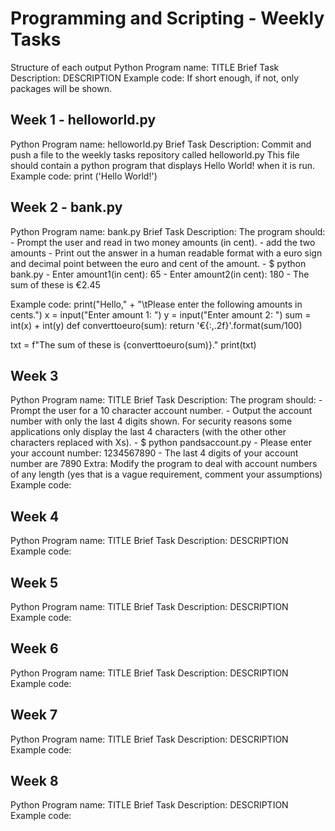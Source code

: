 # Programming and Scripting - Weekly Tasks

Structure of each output
Python Program name: TITLE
Brief Task Description: DESCRIPTION
Example code: If short enough, if not, only packages will be shown.

## Week 1 - helloworld.py

Python Program name: helloworld.py
Brief Task Description: Commit and push a file to the weekly tasks repository called helloworld.py This file should contain a python program that displays Hello World! when it is run.
Example code:
print ('Hello World!')

## Week 2 - bank.py

Python Program name: bank.py
Brief Task Description: The program should:
    - Prompt the user and read in two money amounts (in cent).
    - add the two amounts
    - Print out the answer in a human readable format with a euro sign and decimal point between the euro and cent of the amount.
    - $ python bank.py
    - Enter amount1(in cent): 65
    - Enter amount2(in cent): 180
    - The sum of these is €2.45

Example code:
print("Hello," + "\tPlease enter the following amounts in cents.")
x = input("Enter amount 1: ")
y = input("Enter amount 2: ")
sum = int(x) + int(y)
def converttoeuro(sum):
    return '€{:,.2f}'.format(sum/100)

txt = f"The sum of these is {converttoeuro(sum)}."
print(txt)

## Week 3

Python Program name: TITLE
Brief Task Description: The program should:
    - Prompt the user for a 10 character account number.
    - Output the account number with only the last 4 digits shown. For security reasons some applications only display the last 4 characters (with the other other characters replaced with Xs).
    - $ python pandsaccount.py
    - Please enter your account number: 1234567890
    - The last 4 digits of your account number are 7890
Extra: Modify the program to deal with account numbers of any length (yes that is a vague requirement, comment your assumptions)
Example code:

## Week 4

Python Program name: TITLE
Brief Task Description: DESCRIPTION
Example code:

## Week 5

Python Program name: TITLE
Brief Task Description: DESCRIPTION
Example code:

## Week 6

Python Program name: TITLE
Brief Task Description: DESCRIPTION
Example code:

## Week 7

Python Program name: TITLE
Brief Task Description: DESCRIPTION
Example code:

## Week 8

Python Program name: TITLE
Brief Task Description: DESCRIPTION
Example code:
